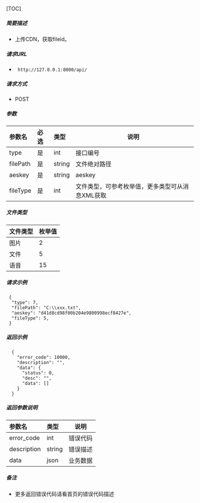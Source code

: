 

[TOC]
    
##### 简要描述

- 上传CDN，获取fileid。

##### 请求URL
- ` http://127.0.0.1:8000/api/`
  
##### 请求方式
- POST 

##### 参数

|参数名|必选|类型|说明|
|:----    |:---|:----- |-----   |
|type |是  |int | 接口编号    |
|filePath |是  |string | 文件绝对路径    |
|aeskey |是  |string | aeskey    |
|fileType |是  |int | 文件类型，可参考枚举值，更多类型可从消息XML获取     |

##### 文件类型
|文件类型|枚举值|
|:----    |:---|
|图片|2|
|文件|5|
|语音|15|

##### 请求示例

```
 {
  "type": 7,
  "filePath": "C:\\xxx.txt",
  "aeskey": "d41d8cd98f00b204e9800998ecf8427e",
  "fileType": 5,
 } 
```

##### 返回示例 

``` 
  {
    "error_code": 10000,
    "description": "",
    "data": {
      "status": 0,
      "desc": "",
      "data": []
    }
  }
```

##### 返回参数说明 

|参数名|类型|说明|
|:-----  |:-----|-----                           |
|error_code |int   |错误代码  |
|description|string|错误描述|
|data|json|业务数据|

##### 备注 

- 更多返回错误代码请看首页的错误代码描述







